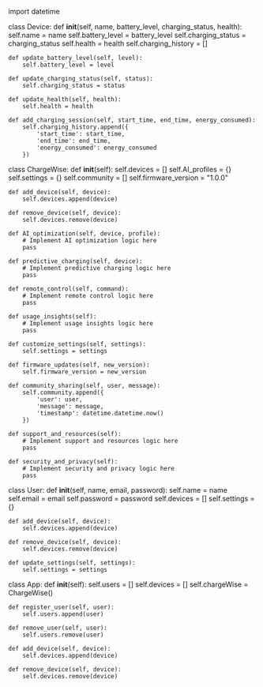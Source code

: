 import datetime

class Device:
    def __init__(self, name, battery_level, charging_status, health):
        self.name = name
        self.battery_level = battery_level
        self.charging_status = charging_status
        self.health = health
        self.charging_history = []

    def update_battery_level(self, level):
        self.battery_level = level

    def update_charging_status(self, status):
        self.charging_status = status

    def update_health(self, health):
        self.health = health

    def add_charging_session(self, start_time, end_time, energy_consumed):
        self.charging_history.append({
            'start_time': start_time,
            'end_time': end_time,
            'energy_consumed': energy_consumed
        })

class ChargeWise:
    def __init__(self):
        self.devices = []
        self.AI_profiles = {}
        self.settings = {}
        self.community = []
        self.firmware_version = "1.0.0"

    def add_device(self, device):
        self.devices.append(device)

    def remove_device(self, device):
        self.devices.remove(device)

    def AI_optimization(self, device, profile):
        # Implement AI optimization logic here
        pass

    def predictive_charging(self, device):
        # Implement predictive charging logic here
        pass

    def remote_control(self, command):
        # Implement remote control logic here
        pass

    def usage_insights(self):
        # Implement usage insights logic here
        pass

    def customize_settings(self, settings):
        self.settings = settings

    def firmware_updates(self, new_version):
        self.firmware_version = new_version

    def community_sharing(self, user, message):
        self.community.append({
            'user': user,
            'message': message,
            'timestamp': datetime.datetime.now()
        })

    def support_and_resources(self):
        # Implement support and resources logic here
        pass

    def security_and_privacy(self):
        # Implement security and privacy logic here
        pass

class User:
    def __init__(self, name, email, password):
        self.name = name
        self.email = email
        self.password = password
        self.devices = []
        self.settings = {}

    def add_device(self, device):
        self.devices.append(device)

    def remove_device(self, device):
        self.devices.remove(device)

    def update_settings(self, settings):
        self.settings = settings

class App:
    def __init__(self):
        self.users = []
        self.devices = []
        self.chargeWise = ChargeWise()

    def register_user(self, user):
        self.users.append(user)

    def remove_user(self, user):
        self.users.remove(user)

    def add_device(self, device):
        self.devices.append(device)

    def remove_device(self, device):
        self.devices.remove(device)
